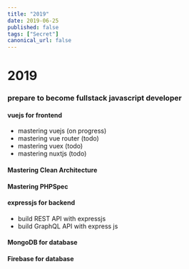 ```yaml
---
title: "2019"
date: 2019-06-25
published: false
tags: ["Secret"]
canonical_url: false
---
```


# 2019

### prepare to become fullstack javascript developer
#### vuejs for frontend
- mastering vuejs (on progress) 
- mastering vue router (todo)
- mastering vuex (todo)
- mastering nuxtjs (todo)


#### Mastering Clean Architecture
#### Mastering PHPSpec


#### expressjs for backend
- build REST API with expressjs
- build GraphQL API with express js


#### MongoDB for database
#### Firebase for database

